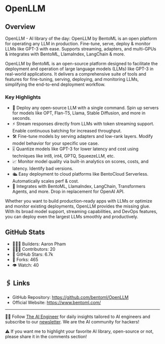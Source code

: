 # OpenLLM

## Overview
OpenLLM - AI library of the day: OpenLLM by BentoML is an open platform for operating any LLM in production. Fine-tune, serve, deploy & monitor LLMs like GPT-3 with ease. Supports streaming, adapters, and multi-GPUs & integrates with BentoML, LlamaIndex, LangChain & more.

OpenLLM by BentoML is an open-source platform designed to facilitate the deployment and operation of large language models (LLMs) like GPT-3 in real-world applications. It delivers a comprehensive suite of tools and features for fine-tuning, serving, deploying, and monitoring LLMs, simplifying the end-to-end deployment workflow.

### Key Highlights

- 🚀 Deploy any open-source LLM with a single command. Spin up servers for models like OPT, Flan-T5, Llama, Stable Diffusion, and more in seconds.
- ⚡ Stream responses directly from LLMs with token streaming support. Enable continuous batching for increased throughput.
- 🛠️ Fine-tune models by serving adapters and low-rank layers. Modify model behavior for your specific use case.
- 🎚️ Quantize models like GPT-3 for lower latency and cost using techniques like int8, int4, GPTQ, SqueezeLLM, etc.
- 📈 Monitor model quality via built-in analytics on scores, costs, and latency. Identify bad versions.
- 🛳️ Easy deployment to cloud platforms like BentoCloud Serverless. Automatically scales perf & cost.
- 🤝 Integrates with BentoML, LlamaIndex, LangChain, Transformers Agents, and more. Drop in replacement for OpenAI API.

Whether you want to build production-ready apps with LLMs or optimize and monitor existing deployments, OpenLLM provides the missing glue. With its broad model support, streaming capabilities, and DevOps features, you can deploy even the largest LLMs smoothly and productively.

## GitHub Stats
- 👷🏽‍♀️ Builders: Aaron Pham
- 👩🏽‍💻 Contributors: 20
- 💫 GitHub Stars: 6.7k
- 🍴 Forks: 465
- 👁️ Watch: 40

## 🖇️ Links
- GitHub Repository: https://github.com/bentoml/OpenLLM
- Official Website: https://www.bentoml.com/

---
🧙🏽 Follow [The AI Engineer](https://www.linkedin.com/company/theaiengineer/) for daily insights tailored to AI engineers and subscribe to our [newsletter](http://theaiengineerco.substack.com). We are the AI community for hackers!

⚠️ If you want me to highlight your favorite AI library, open-source or not, please share it in the comments section!